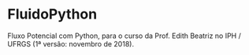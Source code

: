 # FluidoPython
Fluxo Potencial com Python, para o curso da Prof. Edith Beatriz no IPH / UFRGS (1ª versão: novembro de 2018).
